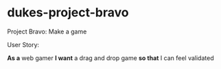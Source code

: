 # dukes-project-bravo
Project Bravo: Make a game



User Story:

**As a** web gamer
**I want** a drag and drop game
**so that** I can feel validated